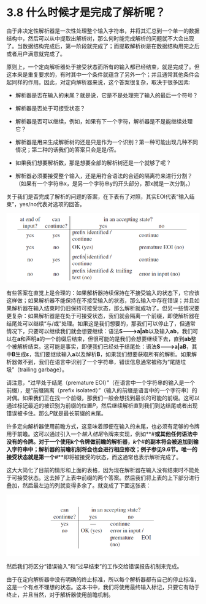 # 3.8 什么时候才是完成了解析呢？

由于非决定性解析器是一次性处理整个输入字符串，并将其汇总到一个单一的数据结构中，然后可以从中提取出解析树，那么何时能完成解析的问题就不大会出现了。当数据结构完成后，第一阶段就完成了；而提取解析树是在数据结构用完之后或者用户满意就完成了。

原则上，一个定向解析器处于接受状态而所有的输入都已经结束，就是完成了。但这本来是重复要求的，有时其中一个条件就蕴含了另外一个；并且通常其他条件会起同样的作用。因此，对定向解析器来说，这个答案很复杂，取决于很多因素:

- 解析器是否在输入的末尾？就是说，它是不是处理完了输入的最后一个符号？

- 解析器是否处于可接受状态？

- 解析器是否可以继续，例如，如果有下一个字符，解析器是不是能继续处理它？

- 解析器是用来生成解析树的还是只是作为一个识别？第一种可能出现几种不同情况；第二种的话我们的答案只会是是/否。

- 如果我们想要解析数，那是想要全部的解析树还是一个就够了呢？

- 解析器必须要接受整个输入，还是用符合语法的合适的隔离符来进行分割？（如果有一个字符串x，是另一个字符串y的开头部分，那x就是一次分割。）

关于我们是否完成了解析的问题的答案，在下表有了对照，其实EOI代表“输入结束”，yes/no代表对选项的回答。

![图1](../../img/3.8_1.png)

有些答案在直觉上是合理的：如果解析器持续保持在不接受输入的状态下，它应该这样做；如果解析器不能保持在不接受输入的状态，那么输入中存在错误；并且如果解析器在输入结束时仍旧保持可接受状态，那么解析就成功了。但另一些情况要更复杂：如果解析器是在处于可接受状态，我们就会隔离一个前缀，即使解析器在结尾处可以继续“与/或”处理。如果这是我们想要的，那我们可以停止了，但通常情况下，只要可以继续我们就会想要继续：语法**S--->a|ab**以及输入**ab**，我们可以在**a**和声明**a**的一个前缀后结束，但很可能的是我们会想要继续下去，直到**ab**整个被解析结束。这可能是事实，即便我们已经处于结尾处：语法**S--->a|aB**，其中**B**生成**ε**，我们要继续输入**a**以及解析**B**，如果我们想要获取所有的解析。如果解析器做不到，我们在语言中识别了一个字符串，错误信息通常被称为“尾随垃圾”（trailing garbage）。

请注意，“过早处于结尾（premature EOI）”（在语言中一个字符串的输入是一个前缀），是“前缀隔离（prefix isolated）”（输入的前缀是语言中的一个字符串）的对偶。如果我们正在找一个前缀，那我们一般会想找到最长的可能的前缀。这可以通过标记最近的被识别为前缀的位置*P*，然后继续解析直到我们到达结尾或者出现错误被卡住。那么*P*就是最长前缀的末尾。

许多定向解析器使用前瞻方式，这意味着即便在输入的末尾，也必须有足够的令牌用于前瞻。这可以通过引入一个*输入结尾*令牌来实现，例如**#**或其他任何语法中没有的令牌。对于一个使用*k*个令牌做前瞻的解析器，*k*个**#**的副本将会被追加到输入字符串中；解析器的前瞻机制将会也会进行相应修改；例子参见9.6节。唯一的接受状态就是第一个**#**即将被接受的状态，而这通常也表示解析完成了。

这大大简化了目前的情形和上面的表格，因为现在解析器在输入没有结束时不能处于可接受状态。这去掉了上表中前缀的两个答案。然后我们将上表的上下部分进行叠加，然后最左边的列就变得多余了。就变成了下面这张表：

![图2](../../img/3.8_2.png)

然后我们将区分“错误输入”和“过早结束”的工作交给错误报告机制来完成。

由于在定向解析器中没有明确的终止标准，所以每个解析器都有自己的停止标准，这是一个有点不理想的状态。这本书中，我们将使用最终输入标记，只要它有助于终止，并且当然，对于解析器使用前瞻机制。